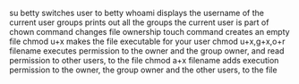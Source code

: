 su betty switches user to betty
whoami displays the username of the current user
groups prints out all the groups the current user is part of
chown command changes file ownership
touch command creates an empty file
chmod u+x makes the file executable for your user
chmod u+x,g+x,o+r filename executes permission to the owner and the group owner, and read permission to other users, to the file
chmod a+x filename adds execution permission to the owner, the group owner and the other users, to the file
